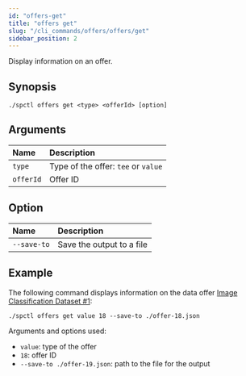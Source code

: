 ```yaml
---
id: "offers-get"
title: "offers get"
slug: "/cli_commands/offers/offers/get"
sidebar_position: 2
---
```


Display information on an offer.

## Synopsis

```
./spctl offers get <type> <offerId> [option]
```

## Arguments

| **Name** | **Description**                 |
|:---------|:--------------------------------|
| `type`   | Type of the offer: `tee` or `value` |
| `offerId`     | Offer ID                        |

## Option

|**Name**|**Description**|
| :- | :- |
|`--save-to`|Save the output to a file|

## Example

The following command displays information on the data offer [Image Classification Dataset #1](https://marketplace.superprotocol.com/data?offer=offerId%3D19):

```
./spctl offers get value 18 --save-to ./offer-18.json
```

Arguments and options used:

- `value`: type of the offer
- `18`: offer ID
- `--save-to ./offer-19.json`: path to the file for the output
